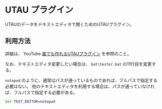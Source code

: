# UTAU プラグイン

UTAUのデータをテキストエディタで開くためのUTAUプラグイン。



## 利用方法

詳細は、 YouTube [誰でも作れるUTAUプラグイン](https://youtu.be/mlXvCM1LuL4) を参照のこと。

なお、テキストエディタ変更したい場合は、 `bat\tester.bat` の11行目を変更する。

`notepad` のように、通常はパスが通っているものであれば、フルパスで指定する必要はない。
他のテキストエディタを利用する場合は、パスが通っていなければ、フルパスで指定する必要がある。

```bat
Set TEXT_EDITOR=notepad
```
